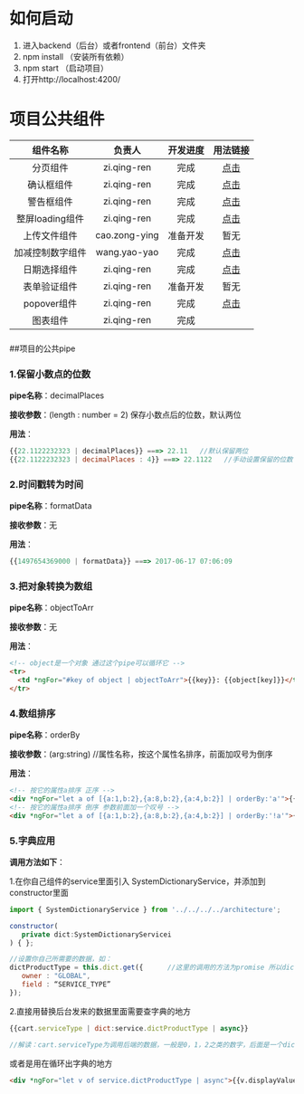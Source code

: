 # 如何启动

1. 进入backend（后台）或者frontend（前台）文件夹
2. npm install （安装所有依赖） 
3. npm start   （启动项目）
4. 打开http://localhost:4200/


# 项目公共组件

|    组件名称     |      负责人      | 开发进度 |                   用法链接                   |
| :---------: | :-----------: | :--: | :--------------------------------------: |
|    分页组件     |  zi.qing-ren  |  完成  | [点击](https://github.hpe.com/FoxCloud/frontend/blob/master/frontend/src/architecture/components/pagination/README.md) |
|    确认框组件    |  zi.qing-ren  |  完成  | [点击](https://github.hpe.com/FoxCloud/frontend/tree/master/frontend/src/architecture/components/dialog#确认框组件) |
|    警告框组件    |  zi.qing-ren  |  完成  | [点击](https://github.hpe.com/FoxCloud/frontend/tree/master/frontend/src/architecture/components/dialog#警告框组件) |
| 整屏loading组件 |  zi.qing-ren  |  完成  | [点击](https://github.hpe.com/FoxCloud/frontend/blob/master/frontend/src/architecture/components/spinner/README.md) |
|   上传文件组件    | cao.zong-ying | 准备开发 |                    暂无                    |
|  加减控制数字组件   | wang.yao-yao  |  完成  | [点击](https://github.hpe.com/FoxCloud/frontend/blob/master/backend/src/architecture/components/countBar/README.md) |
|   日期选择组件    |  zi.qing-ren  |  完成  | [点击](https://github.hpe.com/FoxCloud/frontend/blob/master/frontend/src/architecture/components/date-picker/README.md) |
|   表单验证组件    |  zi.qing-ren  | 准备开发 |                    暂无                    |
|  popover组件  |  zi.qing-ren  |  完成  | [点击](https://github.hpe.com/FoxCloud/frontend/tree/master/frontend/src/architecture/components/popover) |
|    图表组件     |  zi.qing-ren  |  完成  |                                          |

### 

##项目的公共pipe

### 1.保留小数点的位数

**pipe名称**：decimalPlaces

**接收参数**：(length : number = 2)  保存小数点后的位数，默认两位

**用法**：

```javascript
{{22.1122232323 | decimalPlaces}} ===> 22.11   //默认保留两位
{{22.1122232323 | decimalPlaces : 4}} ===> 22.1122   //手动设置保留的位数
```



### 2.时间戳转为时间

**pipe名称**：formatData

**接收参数**：无

**用法**：

```javascript
{{1497654369000 | formatData}} ===> 2017-06-17 07:06:09
```



### 3.把对象转换为数组

**pipe名称**：objectToArr

**接收参数**：无

**用法**：

```html
<!-- object是一个对象 通过这个pipe可以循环它 -->
<tr>           
  <td *ngFor="#key of object | objectToArr">{{key}}: {{object[key]}}</td>
</tr>
```



### 4.数组排序

**pipe名称**：orderBy

**接收参数**：(arg:string)  //属性名称，按这个属性名排序，前面加叹号为倒序

**用法**：

```html
<!-- 按它的属性a排序 正序 -->
<div *ngFor="let a of [{a:1,b:2},{a:8,b:2},{a:4,b:2}] | orderBy:'a'">{{a.a}}</div>
<!-- 按它的属性a排序 倒序 参数前面加一个叹号 -->
<div *ngFor="let a of [{a:1,b:2},{a:8,b:2},{a:4,b:2}] | orderBy:'!a'">{{a.a}}</div>  
```



### 5.字典应用



**调用方法如下**：  


1.在你自己组件的service里面引入 SystemDictionaryService，并添加到constructor里面

   ```javascript
   import { SystemDictionaryService } from '../../../../architecture';

   constructor(
      private dict:SystemDictionaryServicei
   ) { };

   //设置你自己所需要的数据，如：
   dictProductType = this.dict.get({      //这里的调用的方法为promise 所以dictProductType是一个promise
      owner : "GLOBAL",
      field : “SERVICE_TYPE”    
   });
   ```


2.直接用替换后台发来的数据里面需要查字典的地方

   ```javascript
   {{cart.serviceType | dict:service.dictProductType | async}}

   //解读：cart.serviceType为调用后端的数据，一般是0，1，2之类的数字，后面是一个dict的管道，冒号后面的service.dictProductType是我们在service设置的promise，后面再加一个async的管道，就渲染出来的
   ```

   或者是用在循环出字典的地方

   ```html
   <div *ngFor="let v of service.dictProductType | async">{{v.displayValue}}</div>  
   ```

   ​

